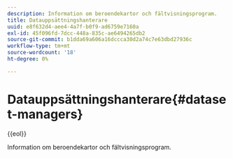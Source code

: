```yaml
---
description: Information om beroendekartor och fältvisningsprogram.
title: Datauppsättningshanterare
uuid: e8f632d4-aee4-4a7f-b0f9-ad6759e7160a
exl-id: 45f096fd-7dcc-448a-835c-ae6494265db2
source-git-commit: b1dda69a606a16dccca30d2a74c7e63dbd27936c
workflow-type: tm+mt
source-wordcount: '18'
ht-degree: 0%

---
```


# Datauppsättningshanterare{#dataset-managers}

{{eol}}

Information om beroendekartor och fältvisningsprogram.
